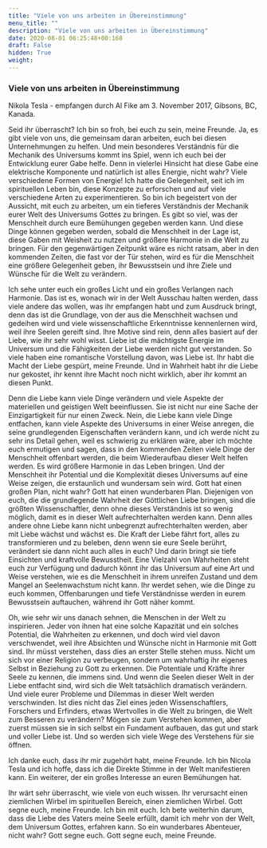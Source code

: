 ```yaml
---
title: "Viele von uns arbeiten in Übereinstimmung"
menu_title: ""
description: "Viele von uns arbeiten in Übereinstimmung"
date: 2020-08-01 06:25:48+00:168
draft: False
hidden: True
weight:
---
```

### Viele von uns arbeiten in Übereinstimmung

Nikola Tesla - empfangen durch Al Fike am 3. November 2017, Gibsons, BC, Kanada.

Seid ihr überrascht? Ich bin so froh, bei euch zu sein, meine Freunde. Ja, es gibt viele von uns, die gemeinsam daran arbeiten, euch bei diesen Unternehmungen zu helfen. Und mein besonderes Verständnis für die Mechanik des Universums kommt ins Spiel, wenn ich euch bei der Entwicklung eurer Gabe helfe. Denn in vielerlei Hinsicht hat diese Gabe eine elektrische Komponente und natürlich ist alles Energie, nicht wahr? Viele verschiedene Formen von Energie! Ich hatte die Gelegenheit, seit ich im spirituellen Leben bin, diese Konzepte zu erforschen und auf viele verschiedene Arten zu experimentieren. So bin ich begeistert von der Aussicht, mit euch zu arbeiten, um ein tieferes Verständnis der Mechanik eurer Welt des Universums Gottes zu bringen. Es gibt so viel, was der Menschheit durch eure Bemühungen gegeben werden kann. Und diese Dinge können gegeben werden, sobald die Menschheit in der Lage ist, diese Gaben mit Weisheit zu nutzen und größere Harmonie in die Welt zu bringen. Für den gegenwärtigen Zeitpunkt wäre es nicht ratsam, aber in den kommenden Zeiten, die fast vor der Tür stehen, wird es für die Menschheit eine größere Gelegenheit geben, ihr Bewusstsein und ihre Ziele und Wünsche für die Welt zu verändern.

Ich sehe unter euch ein großes Licht und ein großes Verlangen nach Harmonie. Das ist es, wonach wir in der Welt Ausschau halten werden, dass viele andere das wollen, was ihr empfangen habt und zum Ausdruck bringt, denn das ist die Grundlage, von der aus die Menschheit wachsen und gedeihen wird und viele wissenschaftliche Erkenntnisse kennenlernen wird, weil ihre Seelen gereift sind. Ihre Motive sind rein, denn alles basiert auf der Liebe, wie ihr sehr wohl wisst. Liebe ist die mächtigste Energie im Universum und die Fähigkeiten der Liebe werden nicht gut verstanden. So viele haben eine romantische Vorstellung davon, was Liebe ist. Ihr habt die Macht der Liebe gespürt, meine Freunde. Und in Wahrheit habt ihr die Liebe nur gekostet, ihr kennt ihre Macht noch nicht wirklich, aber ihr kommt an diesen Punkt.

Denn die Liebe kann viele Dinge verändern und viele Aspekte der materiellen und geistigen Welt beeinflussen. Sie ist nicht nur eine Sache der Einzigartigkeit für nur einen Zweck. Nein, die Liebe kann viele Dinge entfachen, kann viele Aspekte des Universums in einer Weise anregen, die seine grundlegenden Eigenschaften verändern kann, und ich werde nicht zu sehr ins Detail gehen, weil es schwierig zu erklären wäre, aber ich möchte euch ermutigen und sagen, dass in den kommenden Zeiten viele Dinge der Menschheit offenbart werden, die beim Wiederaufbau dieser Welt helfen werden. Es wird größere Harmonie in das Leben bringen. Und der Menschheit ihr Potential und die Komplexität dieses Universums auf eine Weise zeigen, die erstaunlich und wundersam sein wird. Gott hat einen großen Plan, nicht wahr? Gott hat einen wunderbaren Plan. Diejenigen von euch, die die grundlegende Wahrheit der Göttlichen Liebe bringen, sind die größten Wissenschaftler, denn ohne dieses Verständnis ist so wenig möglich, damit es in dieser Welt aufrechterhalten werden kann. Denn alles andere ohne Liebe kann nicht unbegrenzt aufrechterhalten werden, aber mit Liebe wächst und wächst es. Die Kraft der Liebe fährt fort, alles zu transformieren und zu beleben, denn wenn sie eure Seele berührt, verändert sie dann nicht auch alles in euch? Und darin bringt sie tiefe Einsichten und kraftvolle Bewusstheit. Eine Vielzahl von Wahrheiten steht euch zur Verfügung und dadurch könnt ihr das Universum auf eine Art und Weise verstehen, wie es die Menschheit in ihrem unreifen Zustand und dem Mangel an Seelenwachstum nicht kann. Ihr werdet sehen, wie die Dinge zu euch kommen, Offenbarungen und tiefe Verständnisse werden in eurem Bewusstsein auftauchen, während ihr Gott näher kommt.

Oh, wie sehr wir uns danach sehnen, die Menschen in der Welt zu inspirieren. Jeder von ihnen hat eine solche Kapazität und ein solches Potential, die Wahrheiten zu erkennen, und doch wird viel davon verschwendet, weil ihre Absichten und Wünsche nicht in Harmonie mit Gott sind. Ihr müsst verstehen, dass dies an erster Stelle stehen muss. Nicht um sich vor einer Religion zu verbeugen, sondern um wahrhaftig ihr eigenes Selbst in Beziehung zu Gott zu erkennen. Die Potentiale und Kräfte ihrer Seele zu kennen, die immens sind. Und wenn die Seelen dieser Welt in der Liebe entfacht sind, wird sich die Welt tatsächlich dramatisch verändern. Und viele eurer Probleme und Dilemmas in dieser Welt werden verschwinden. Ist dies nicht das Ziel eines jeden Wissenschaftlers, Forschers und Erfinders, etwas Wertvolles in die Welt zu bringen, die Welt zum Besseren zu verändern? Mögen sie zum Verstehen kommen, aber zuerst müssen sie in sich selbst ein Fundament aufbauen, das gut und stark und voller Liebe ist. Und so werden sich viele Wege des Verstehens für sie öffnen.

Ich danke euch, dass ihr mir zugehört habt, meine Freunde. Ich bin Nicola Tesla und ich hoffe, dass ich die Direkte Stimme in der Welt manifestieren kann. Ein weiterer, der ein großes Interesse an euren Bemühungen hat.

Ihr wärt sehr überrascht, wie viele von euch wissen. Ihr verursacht einen ziemlichen Wirbel im spirituellen Bereich, einen ziemlichen Wirbel. Gott segne euch, meine Freunde. Ich bin mit euch. Ich bete weiterhin darum, dass die Liebe des Vaters meine Seele erfüllt, damit ich mehr von der Welt, dem Universum Gottes, erfahren kann. So ein wunderbares Abenteuer, nicht wahr? Gott segne euch. Gott segne euch, meine Freunde.
